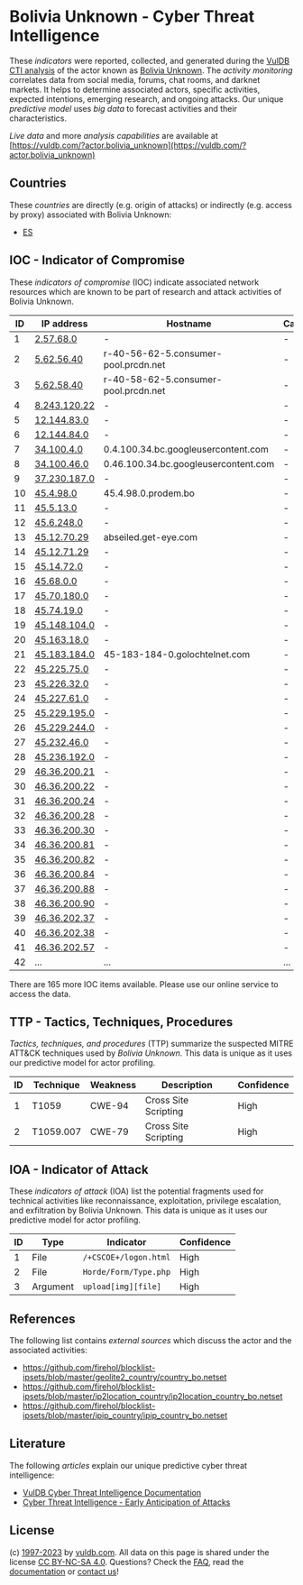 # Bolivia Unknown - Cyber Threat Intelligence

These _indicators_ were reported, collected, and generated during the [VulDB CTI analysis](https://vuldb.com/?kb.cti) of the actor known as [Bolivia Unknown](https://vuldb.com/?actor.bolivia_unknown). The _activity monitoring_ correlates data from social media, forums, chat rooms, and darknet markets. It helps to determine associated actors, specific activities, expected intentions, emerging research, and ongoing attacks. Our unique _predictive model_ uses _big data_ to forecast activities and their characteristics.

_Live data_ and more _analysis capabilities_ are available at [https://vuldb.com/?actor.bolivia_unknown](https://vuldb.com/?actor.bolivia_unknown)

## Countries

These _countries_ are directly (e.g. origin of attacks) or indirectly (e.g. access by proxy) associated with Bolivia Unknown:

* [ES](https://vuldb.com/?country.es)

## IOC - Indicator of Compromise

These _indicators of compromise_ (IOC) indicate associated network resources which are known to be part of research and attack activities of Bolivia Unknown.

ID | IP address | Hostname | Campaign | Confidence
-- | ---------- | -------- | -------- | ----------
1 | [2.57.68.0](https://vuldb.com/?ip.2.57.68.0) | - | - | High
2 | [5.62.56.40](https://vuldb.com/?ip.5.62.56.40) | r-40-56-62-5.consumer-pool.prcdn.net | - | High
3 | [5.62.58.40](https://vuldb.com/?ip.5.62.58.40) | r-40-58-62-5.consumer-pool.prcdn.net | - | High
4 | [8.243.120.22](https://vuldb.com/?ip.8.243.120.22) | - | - | High
5 | [12.144.83.0](https://vuldb.com/?ip.12.144.83.0) | - | - | High
6 | [12.144.84.0](https://vuldb.com/?ip.12.144.84.0) | - | - | High
7 | [34.100.4.0](https://vuldb.com/?ip.34.100.4.0) | 0.4.100.34.bc.googleusercontent.com | - | Medium
8 | [34.100.46.0](https://vuldb.com/?ip.34.100.46.0) | 0.46.100.34.bc.googleusercontent.com | - | Medium
9 | [37.230.187.0](https://vuldb.com/?ip.37.230.187.0) | - | - | High
10 | [45.4.98.0](https://vuldb.com/?ip.45.4.98.0) | 45.4.98.0.prodem.bo | - | High
11 | [45.5.13.0](https://vuldb.com/?ip.45.5.13.0) | - | - | High
12 | [45.6.248.0](https://vuldb.com/?ip.45.6.248.0) | - | - | High
13 | [45.12.70.29](https://vuldb.com/?ip.45.12.70.29) | abseiled.get-eye.com | - | High
14 | [45.12.71.29](https://vuldb.com/?ip.45.12.71.29) | - | - | High
15 | [45.14.72.0](https://vuldb.com/?ip.45.14.72.0) | - | - | High
16 | [45.68.0.0](https://vuldb.com/?ip.45.68.0.0) | - | - | High
17 | [45.70.180.0](https://vuldb.com/?ip.45.70.180.0) | - | - | High
18 | [45.74.19.0](https://vuldb.com/?ip.45.74.19.0) | - | - | High
19 | [45.148.104.0](https://vuldb.com/?ip.45.148.104.0) | - | - | High
20 | [45.163.18.0](https://vuldb.com/?ip.45.163.18.0) | - | - | High
21 | [45.183.184.0](https://vuldb.com/?ip.45.183.184.0) | 45-183-184-0.golochtelnet.com | - | High
22 | [45.225.75.0](https://vuldb.com/?ip.45.225.75.0) | - | - | High
23 | [45.226.32.0](https://vuldb.com/?ip.45.226.32.0) | - | - | High
24 | [45.227.61.0](https://vuldb.com/?ip.45.227.61.0) | - | - | High
25 | [45.229.195.0](https://vuldb.com/?ip.45.229.195.0) | - | - | High
26 | [45.229.244.0](https://vuldb.com/?ip.45.229.244.0) | - | - | High
27 | [45.232.46.0](https://vuldb.com/?ip.45.232.46.0) | - | - | High
28 | [45.236.192.0](https://vuldb.com/?ip.45.236.192.0) | - | - | High
29 | [46.36.200.21](https://vuldb.com/?ip.46.36.200.21) | - | - | High
30 | [46.36.200.22](https://vuldb.com/?ip.46.36.200.22) | - | - | High
31 | [46.36.200.24](https://vuldb.com/?ip.46.36.200.24) | - | - | High
32 | [46.36.200.28](https://vuldb.com/?ip.46.36.200.28) | - | - | High
33 | [46.36.200.30](https://vuldb.com/?ip.46.36.200.30) | - | - | High
34 | [46.36.200.81](https://vuldb.com/?ip.46.36.200.81) | - | - | High
35 | [46.36.200.82](https://vuldb.com/?ip.46.36.200.82) | - | - | High
36 | [46.36.200.84](https://vuldb.com/?ip.46.36.200.84) | - | - | High
37 | [46.36.200.88](https://vuldb.com/?ip.46.36.200.88) | - | - | High
38 | [46.36.200.90](https://vuldb.com/?ip.46.36.200.90) | - | - | High
39 | [46.36.202.37](https://vuldb.com/?ip.46.36.202.37) | - | - | High
40 | [46.36.202.38](https://vuldb.com/?ip.46.36.202.38) | - | - | High
41 | [46.36.202.57](https://vuldb.com/?ip.46.36.202.57) | - | - | High
42 | ... | ... | ... | ...

There are 165 more IOC items available. Please use our online service to access the data.

## TTP - Tactics, Techniques, Procedures

_Tactics, techniques, and procedures_ (TTP) summarize the suspected MITRE ATT&CK techniques used by _Bolivia Unknown_. This data is unique as it uses our predictive model for actor profiling.

ID | Technique | Weakness | Description | Confidence
-- | --------- | -------- | ----------- | ----------
1 | T1059 | CWE-94 | Cross Site Scripting | High
2 | T1059.007 | CWE-79 | Cross Site Scripting | High

## IOA - Indicator of Attack

These _indicators of attack_ (IOA) list the potential fragments used for technical activities like reconnaissance, exploitation, privilege escalation, and exfiltration by Bolivia Unknown. This data is unique as it uses our predictive model for actor profiling.

ID | Type | Indicator | Confidence
-- | ---- | --------- | ----------
1 | File | `/+CSCOE+/logon.html` | High
2 | File | `Horde/Form/Type.php` | High
3 | Argument | `upload[img][file]` | High

## References

The following list contains _external sources_ which discuss the actor and the associated activities:

* https://github.com/firehol/blocklist-ipsets/blob/master/geolite2_country/country_bo.netset
* https://github.com/firehol/blocklist-ipsets/blob/master/ip2location_country/ip2location_country_bo.netset
* https://github.com/firehol/blocklist-ipsets/blob/master/ipip_country/ipip_country_bo.netset

## Literature

The following _articles_ explain our unique predictive cyber threat intelligence:

* [VulDB Cyber Threat Intelligence Documentation](https://vuldb.com/?kb.cti)
* [Cyber Threat Intelligence - Early Anticipation of Attacks](https://www.scip.ch/en/?labs.20201022)

## License

(c) [1997-2023](https://vuldb.com/?kb.changelog) by [vuldb.com](https://vuldb.com/?kb.about). All data on this page is shared under the license [CC BY-NC-SA 4.0](https://creativecommons.org/licenses/by-nc-sa/4.0/). Questions? Check the [FAQ](https://vuldb.com/?kb.faq), read the [documentation](https://vuldb.com/?kb) or [contact us](https://vuldb.com/?contact)!
